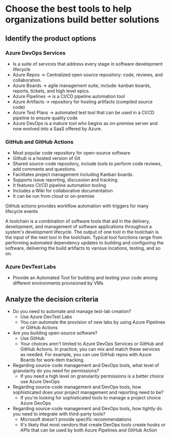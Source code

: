 # Choose the best tools to help organizations build better solutions

## **Identify the product options**

### Azure DevOps Services

- Is a suite of services that address every stage in software development lifecycle 
- Azure Repos -> Centralized open source repository: code, reviews, and collaboration.
- Azure Boards -> agile management suite, include: kanban boards, reports, tickets, and high level epics.
- Azure Pipelines -> is a CI/CD pipeline automation tool
- Azure Artifacts -> repository for hosting artifacts (compiled source code)
- Azure Test Plans -> automated test tool that can be used in a CI/CD pipeline to ensure quality code
- Azure DevOps is a mature tool who begins as on-premise server and now evolved into a SaaS offered by Azure.

### GitHub and GitHub Actions

- Most popular code repository for open-source software
- Github is a hosted version of Git
- Shared source-code repository, include tools to perform code reviews, add comments and questions.
- Facilitates project management including Kanban boards.
- Supports issue reporting, discussion and tracking.
- It features CI/CD pipeline automation tooling
- Includes a Wiki for collaborative documentation
- It can be run from cloud or on-premise

GitHub actions provides workflow automation with triggers for many lifecycle events

A toolchain is a combination of software tools that aid in the delivery, development, and management of software applications throughout a system's development lifecycle. The output of one tool in the toolchain is the input of the next tool in the toolchain. Typical tool functions range from performing automated dependency updates to building and configuring the software, delivering the build artifacts to various locations, testing, and so on.

### Azure DevTest Labs

- Provide an Automated Tool for building and testing your code among different environments provisioned by VMs

## **Analyze the decision criteria**

- Do you need to automate and manage test-lab creation?
  - Use Azure DevTest Labs
  - You can automate the provision of new labs by using Azure Pipelines or GitHub Actions
- Are you building open-source software?
  - Use GitHub
  - Your choices aren't limited to Azure DevOps Services or GitHub and GitHub Actions. In practice, you can mix and match these services as needed. For example, you can use GitHub repos with Azure Boards for work-item tracking.
- Regarding source-code management and DevOps tools, what level of granularity do you need for permissions?
  - If you need a high level on granularity permissions is a better choice use Azure DevOps
- Regarding source-code management and DevOps tools, how sophisticated does your project management and reporting need to be?
  - If you're looking for sophisticated tools to manage a project choice Azure DevOps
- Regarding source-code management and DevOps tools, how tightly do you need to integrate with third-party tools?
  - Microsoft doesn't provide specific recommendations
  - It's likely that most vendors that create DevOps tools create hooks or APIs that can be used by both Azure Pipelines and GitHub Action
